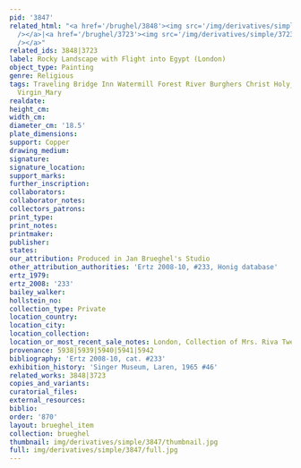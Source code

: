 ```yaml
---
pid: '3847'
related_html: "<a href='/brughel/3848'><img src='/img/derivatives/simple/3848/thumbnail.jpg'
  /></a>|<a href='/brughel/3723'><img src='/img/derivatives/simple/3723/thumbnail.jpg'
  /></a>"
related_ids: 3848|3723
label: Rocky Landscape with Flight into Egypt (London)
object_type: Painting
genre: Religious
tags: Traveling Bridge Inn Watermill Forest River Burghers Christ Holy_family New_Testament
  Virgin_Mary
realdate: 
height_cm: 
width_cm: 
diameter_cm: '18.5'
plate_dimensions: 
support: Copper
drawing_medium: 
signature: 
signature_location: 
support_marks: 
further_inscription: 
collaborators: 
collaborator_notes: 
collectors_patrons: 
print_type: 
print_notes: 
printmaker: 
publisher: 
states: 
our_attribution: Produced in Jan Brueghel's Studio
other_attribution_authorities: 'Ertz 2008-10, #233, Honig database'
ertz_1979: 
ertz_2008: '233'
bailey_walker: 
hollstein_no: 
collection_type: Private
location_country: 
location_city: 
location_collection: 
location_or_most_recent_sale_notes: London, Collection of Mrs. Riva Twersky
provenance: 5938|5939|5940|5941|5942
bibliography: 'Ertz 2008-10, cat. #233'
exhibition_history: 'Singer Museum, Laren, 1965 #46'
related_works: 3848|3723
copies_and_variants: 
curatorial_files: 
external_resources: 
biblio: 
order: '870'
layout: brueghel_item
collection: brueghel
thumbnail: img/derivatives/simple/3847/thumbnail.jpg
full: img/derivatives/simple/3847/full.jpg
---
```

